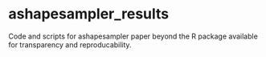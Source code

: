 # ashapesampler_results
Code and scripts for ashapesampler paper beyond the R package available for transparency and reproducability.
